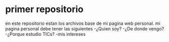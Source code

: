 # primer repositorio

en este repositorio estan los archivos base de mi pagina web personal. mi pagina personal debe tener las siguientes
-¿Quien soy?
-¿De donde vengo?
-¿Porque estudio TICs?
-mis intereses
